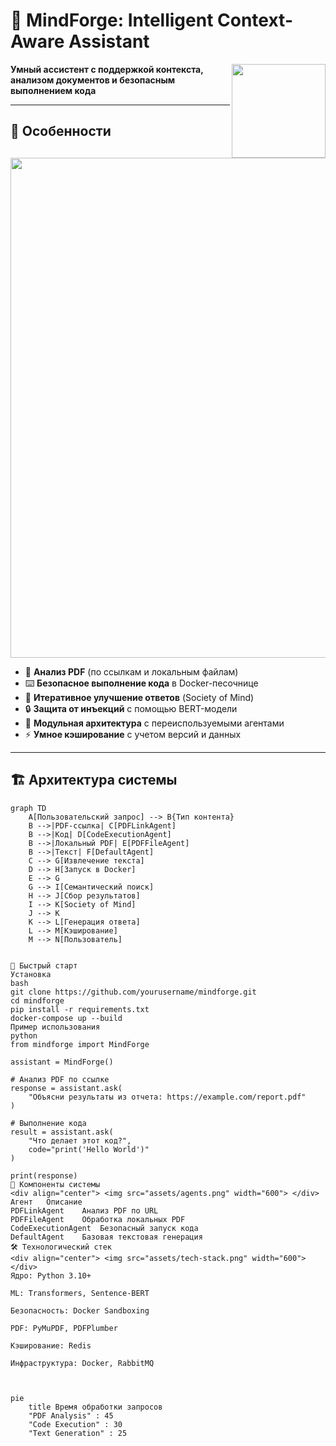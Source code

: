 # 🧠 MindForge: Intelligent Context-Aware Assistant

<img src="assets/logo.png" width="150" align="right">

**Умный ассистент с поддержкой контекста, анализом документов и безопасным выполнением кода**

---

## 🌟 Особенности

<div align="center">
  <img src="assets/features.png" width="800">
</div>

- 📄 **Анализ PDF** (по ссылкам и локальным файлам)
- ⌨️ **Безопасное выполнение кода** в Docker-песочнице
- 🤖 **Итеративное улучшение ответов** (Society of Mind)
- 🔒 **Защита от инъекций** с помощью BERT-модели
- 🧩 **Модульная архитектура** с переиспользуемыми агентами
- ⚡ **Умное кэширование** с учетом версий и данных

---

## 🏗 Архитектура системы

```mermaid
graph TD
    A[Пользовательский запрос] --> B{Тип контента}
    B -->|PDF-ссылка| C[PDFLinkAgent]
    B -->|Код| D[CodeExecutionAgent]
    B -->|Локальный PDF| E[PDFFileAgent]
    B -->|Текст| F[DefaultAgent]
    C --> G[Извлечение текста]
    D --> H[Запуск в Docker]
    E --> G
    G --> I[Семантический поиск]
    H --> J[Сбор результатов]
    I --> K[Society of Mind]
    J --> K
    K --> L[Генерация ответа]
    L --> M[Кэширование]
    M --> N[Пользователь]


🚀 Быстрый старт
Установка
bash
git clone https://github.com/yourusername/mindforge.git
cd mindforge
pip install -r requirements.txt
docker-compose up --build
Пример использования
python
from mindforge import MindForge

assistant = MindForge()

# Анализ PDF по ссылке
response = assistant.ask(
    "Объясни результаты из отчета: https://example.com/report.pdf"
)

# Выполнение кода
result = assistant.ask(
    "Что делает этот код?",
    code="print('Hello World')"
)

print(response)
🧩 Компоненты системы
<div align="center"> <img src="assets/agents.png" width="600"> </div>
Агент	Описание
PDFLinkAgent	Анализ PDF по URL
PDFFileAgent	Обработка локальных PDF
CodeExecutionAgent	Безопасный запуск кода
DefaultAgent	Базовая текстовая генерация
🛠 Технологический стек
<div align="center"> <img src="assets/tech-stack.png" width="600"> </div>
Ядро: Python 3.10+

ML: Transformers, Sentence-BERT

Безопасность: Docker Sandboxing

PDF: PyMuPDF, PDFPlumber

Кэширование: Redis

Инфраструктура: Docker, RabbitMQ



pie
    title Время обработки запросов
    "PDF Analysis" : 45
    "Code Execution" : 30
    "Text Generation" : 25
